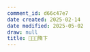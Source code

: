 ```yaml
---
comment_id: d66c47e7
date created: 2025-02-14
date modified: 2025-05-02
draw: null
title: 👨🏻‍💻隋卞
---
```

